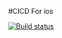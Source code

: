 #CICD For ios


[![Build status](https://build.appcenter.ms/v0.1/apps/4a10c600-0c67-4f56-ab16-8426c679c845/branches/dev/badge)](https://appcenter.ms)
